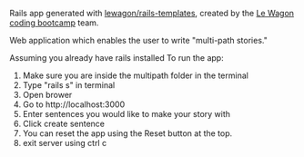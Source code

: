 Rails app generated with [lewagon/rails-templates](https://github.com/lewagon/rails-templates), created by the [Le Wagon coding bootcamp](https://www.lewagon.com) team.

Web application which enables the user to write "multi-path stories."

Assuming you already have rails installed
To run the app:
1. Make sure you are inside the multipath folder in the terminal
2. Type "rails s" in terminal 
3. Open brower
4. Go to http://localhost:3000
5. Enter sentences you would like to make your story with
6. Click create sentence
7. You can reset the app using the Reset button at the top. 
8. exit server using ctrl c


